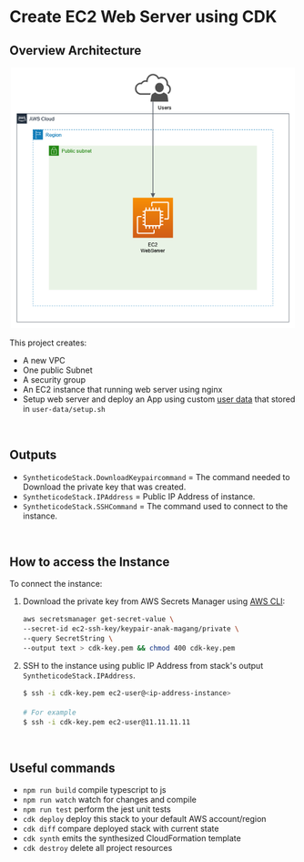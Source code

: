 # Create EC2 Web Server using CDK

## Overview Architecture

<p align="center">
  <img width="500" height="auto" src="docs/assets/ec2-webserver.png" alt="EC2 Web Server Architecture">
</p>

This project creates:

- A new VPC
- One public Subnet
- A security group
- An EC2 instance that running web server using nginx
- Setup web server and deploy an App using custom [user data](https://docs.aws.amazon.com/AWSEC2/latest/UserGuide/user-data.html) that stored in `user-data/setup.sh`

</br>

## Outputs

- `SyntheticodeStack.DownloadKeypaircommand` = The command needed to Download the private key that was created.
- `SyntheticodeStack.IPAddress` = Public IP Address of instance.
- `SyntheticodeStack.SSHCommand` = The command used to connect to the instance.

</br>

## How to access the Instance

To connect the instance:

1. Download the private key from AWS Secrets Manager using [AWS CLI](https://docs.aws.amazon.com/cli/latest/userguide/cli-chap-welcome.html):

   ```bash
   aws secretsmanager get-secret-value \
   --secret-id ec2-ssh-key/keypair-anak-magang/private \
   --query SecretString \
   --output text > cdk-key.pem && chmod 400 cdk-key.pem
   ```

2. SSH to the instance using public IP Address from stack's output `SyntheticodeStack.IPAddress`.

   ```bash
   $ ssh -i cdk-key.pem ec2-user@<ip-address-instance>

   # For example
   $ ssh -i cdk-key.pem ec2-user@11.11.11.11
   ```

</br>

## Useful commands

- `npm run build` compile typescript to js
- `npm run watch` watch for changes and compile
- `npm run test` perform the jest unit tests
- `cdk deploy` deploy this stack to your default AWS account/region
- `cdk diff` compare deployed stack with current state
- `cdk synth` emits the synthesized CloudFormation template
- `cdk destroy` delete all project resources
